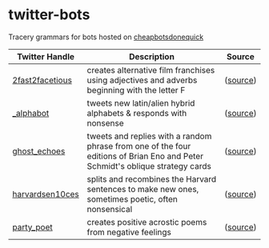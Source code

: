 # twitter-bots
Tracery grammars for bots hosted on [cheapbotsdonequick](http://cheapbotsdonequick.com)

|Twitter Handle|Description|Source|
|---|---|---|
|[2fast2facetious](https://twitter.com/2fast2facetious)|creates alternative film franchises using adjectives and adverbs beginning with the letter F|([source](https://cheapbotsdonequick.com/source/2fast2facetious))|
|[\_alphabot](https://twitter.com/_alphabot)|tweets new latin/alien hybrid alphabets & responds with nonsense|([source](https://cheapbotsdonequick.com/source/_alphabot))|
|[ghost_echoes](https://twitter.com/ghost_echoes)|tweets and replies with a random phrase from one of the four editions of Brian Eno and Peter Schmidt's oblique strategy cards|([source](https://cheapbotsdonequick.com/source/ghost_echoes))|
|[harvardsen10ces](http://twitter.com/harvardsen10ces)|splits and recombines the Harvard sentences to make new ones, sometimes poetic, often nonsensical|([source](https://cheapbotsdonequick.com/source/harvardsen10ces))|
|[party_poet](https://twitter.com/party_poet)|creates positive acrostic poems from negative feelings|([source](https://cheapbotsdonequick.com/source/party_poet))|
